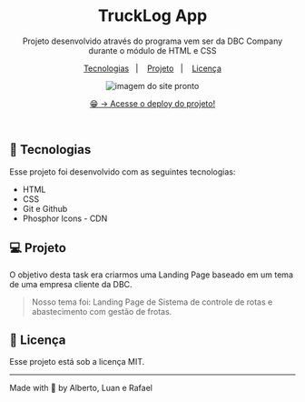 <h1 align="center">TruckLog App</h1>

<p align="center">
Projeto desenvolvido através do programa vem ser da DBC Company durante o módulo de HTML e CSS<br/>
</p>

<p align="center">
  <a href="#-tecnologias">Tecnologias</a>&nbsp;&nbsp;&nbsp;|&nbsp;&nbsp;&nbsp;
  <a href="#-projeto">Projeto</a>&nbsp;&nbsp;&nbsp;|&nbsp;&nbsp;&nbsp;
  <a href="#-licença">Licença</a>
</p>

<p align="center">
  <img alt="imagem do site pronto" src="./assets/done-css-project.png">
</p>

<p align="center">
  <a href="" target="_blank">😁 -> Acesse o deploy do projeto!</a>
</p>

<br>

## 🚀 Tecnologias

Esse projeto foi desenvolvido com as seguintes tecnologias:

-   HTML
-   CSS
-   Git e Github
-   Phosphor Icons - CDN

## 💻 Projeto

O objetivo desta task era criarmos uma Landing Page baseado em um tema de uma empresa cliente da DBC.

> Nosso tema foi: Landing Page de Sistema de controle de rotas e abastecimento com gestão de frotas.

## 🔘 Licença

Esse projeto está sob a licença MIT.

---

Made with 💙 by Alberto, Luan e Rafael
